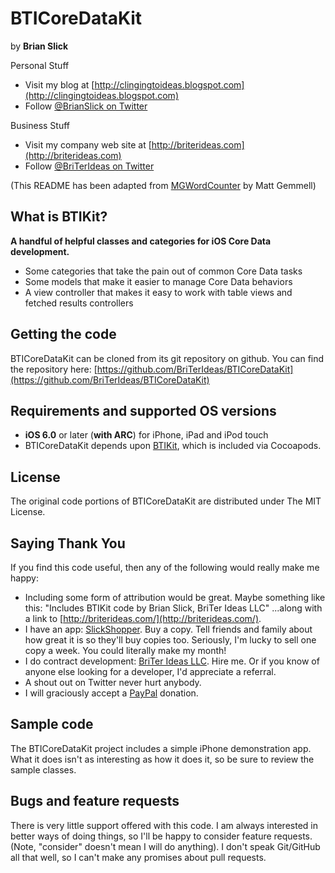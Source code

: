 BTICoreDataKit
==============

by **Brian Slick**

Personal Stuff
- Visit my blog at [http://clingingtoideas.blogspot.com](http://clingingtoideas.blogspot.com)
- Follow [@BrianSlick on Twitter](http://twitter.com/BrianSlick)

Business Stuff
- Visit my company web site at [http://briterideas.com](http://briterideas.com)
- Follow [@BriTerIdeas on Twitter](http://twitter.com/BriTerIdeas)

(This README has been adapted from [MGWordCounter](https://github.com/mattgemmell/MGWordCounter) by Matt Gemmell)

## What is BTIKit?

**A handful of helpful classes and categories for iOS Core Data development.**

- Some categories that take the pain out of common Core Data tasks
- Some models that make it easier to manage Core Data behaviors
- A view controller that makes it easy to work with table views and fetched results controllers

## Getting the code

BTICoreDataKit can be cloned from its git repository on github. You can find the repository here: [https://github.com/BriTerIdeas/BTICoreDataKit](https://github.com/BriTerIdeas/BTICoreDataKit)

## Requirements and supported OS versions

- **iOS 6.0** or later (**with ARC**) for iPhone, iPad and iPod touch
- BTICoreDataKit depends upon [BTIKit](http://github.com/BriTerIdeas/BTIKit), which is included via Cocoapods.

## License

The original code portions of BTICoreDataKit are distributed under The MIT License.

## Saying Thank You

If you find this code useful, then any of the following would really make me happy:
- Including some form of attribution would be great. Maybe something like this:
"Includes BTIKit code by Brian Slick, BriTer Ideas LLC"
...along with a link to [http://briterideas.com/](http://briterideas.com/).
- I have an app: [SlickShopper](https://itunes.apple.com/us/app/slickshopper-2/id434077651?mt=8). Buy a copy. Tell friends and family about how great it is so they'll buy copies too. Seriously, I'm lucky to sell one copy a week. You could literally make my month!
- I do contract development: [BriTer Ideas LLC](http://www.briterideas.com/services.shtml). Hire me. Or if you know of anyone else looking for a developer, I'd appreciate a referral.
- A shout out on Twitter never hurt anybody.
- I will graciously accept a [PayPal](http://bit.ly/AW4Cc) donation.

## Sample code

The BTICoreDataKit project includes a simple iPhone demonstration app. What it does isn't as interesting as how it does it, so be sure to review the sample classes.

## Bugs and feature requests

There is very little support offered with this code. I am always interested in better ways of doing things, so I'll be happy to consider feature requests. (Note, "consider" doesn't mean I will do anything). I don't speak Git/GitHub all that well, so I can't make any promises about pull requests.
